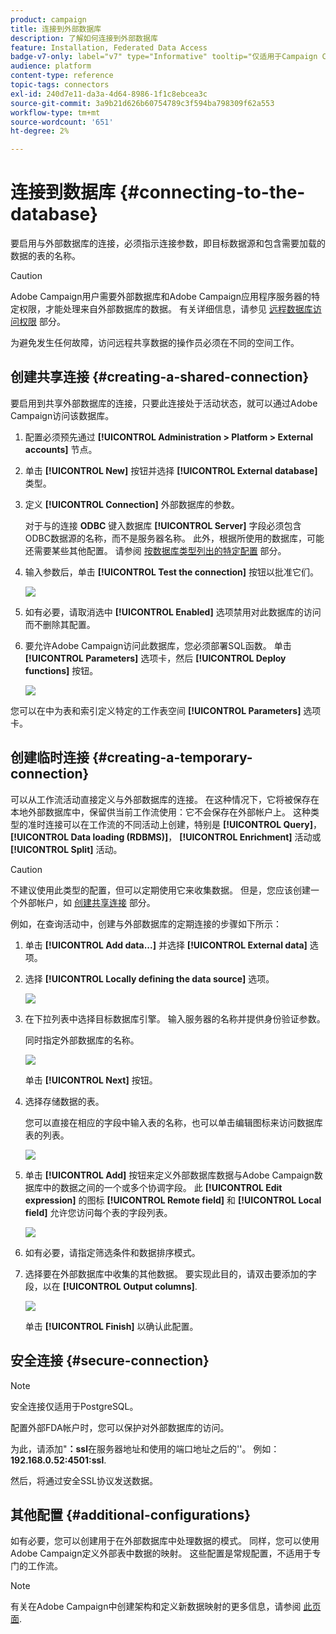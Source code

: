 ```yaml
---
product: campaign
title: 连接到外部数据库
description: 了解如何连接到外部数据库
feature: Installation, Federated Data Access
badge-v7-only: label="v7" type="Informative" tooltip="仅适用于Campaign Classicv7"
audience: platform
content-type: reference
topic-tags: connectors
exl-id: 240d7e11-da3a-4d64-8986-1f1c8ebcea3c
source-git-commit: 3a9b21d626b60754789c3f594ba798309f62a553
workflow-type: tm+mt
source-wordcount: '651'
ht-degree: 2%

---
```


# 连接到数据库 {#connecting-to-the-database}



要启用与外部数据库的连接，必须指示连接参数，即目标数据源和包含需要加载的数据的表的名称。

>[!CAUTION]
>
>Adobe Campaign用户需要外部数据库和Adobe Campaign应用程序服务器的特定权限，才能处理来自外部数据库的数据。 有关详细信息，请参见 [远程数据库访问权限](../../installation/using/remote-database-access-rights.md) 部分。
>
>为避免发生任何故障，访问远程共享数据的操作员必须在不同的空间工作。

## 创建共享连接 {#creating-a-shared-connection}

要启用到共享外部数据库的连接，只要此连接处于活动状态，就可以通过Adobe Campaign访问该数据库。

1. 配置必须预先通过 **[!UICONTROL Administration > Platform > External accounts]** 节点。
1. 单击 **[!UICONTROL New]** 按钮并选择 **[!UICONTROL External database]** 类型。
1. 定义 **[!UICONTROL Connection]** 外部数据库的参数。

   对于与的连接 **ODBC** 键入数据库 **[!UICONTROL Server]** 字段必须包含ODBC数据源的名称，而不是服务器名称。 此外，根据所使用的数据库，可能还需要某些其他配置。 请参阅 [按数据库类型列出的特定配置](../../installation/using/configure-fda.md) 部分。

1. 输入参数后，单击 **[!UICONTROL Test the connection]** 按钮以批准它们。

   ![](assets/wf-external-account-create.png)

1. 如有必要，请取消选中 **[!UICONTROL Enabled]** 选项禁用对此数据库的访问而不删除其配置。
1. 要允许Adobe Campaign访问此数据库，您必须部署SQL函数。 单击 **[!UICONTROL Parameters]** 选项卡，然后 **[!UICONTROL Deploy functions]** 按钮。

   ![](assets/wf-external-account-functions.png)

您可以在中为表和索引定义特定的工作表空间 **[!UICONTROL Parameters]** 选项卡。

## 创建临时连接 {#creating-a-temporary-connection}

可以从工作流活动直接定义与外部数据库的连接。 在这种情况下，它将被保存在本地外部数据库中，保留供当前工作流使用：它不会保存在外部帐户上。 这种类型的准时连接可以在工作流的不同活动上创建，特别是 **[!UICONTROL Query]**， **[!UICONTROL Data loading (RDBMS)]**， **[!UICONTROL Enrichment]** 活动或 **[!UICONTROL Split]** 活动。

>[!CAUTION]
>
>不建议使用此类型的配置，但可以定期使用它来收集数据。 但是，您应该创建一个外部帐户，如 [创建共享连接](#creating-a-shared-connection) 部分。

例如，在查询活动中，创建与外部数据库的定期连接的步骤如下所示：

1. 单击 **[!UICONTROL Add data...]** 并选择 **[!UICONTROL External data]** 选项。
1. 选择 **[!UICONTROL Locally defining the data source]** 选项。

   ![](assets/wf_add_data_local_external_data.png)

1. 在下拉列表中选择目标数据库引擎。 输入服务器的名称并提供身份验证参数。

   同时指定外部数据库的名称。

   ![](assets/wf_add_data_local_external_data_param.png)

   单击 **[!UICONTROL Next]** 按钮。

1. 选择存储数据的表。

   您可以直接在相应的字段中输入表的名称，也可以单击编辑图标来访问数据库表的列表。

   ![](assets/wf_add_data_local_external_data_select_table.png)

1. 单击 **[!UICONTROL Add]** 按钮来定义外部数据库数据与Adobe Campaign数据库中的数据之间的一个或多个协调字段。 此 **[!UICONTROL Edit expression]** 的图标 **[!UICONTROL Remote field]** 和 **[!UICONTROL Local field]** 允许您访问每个表的字段列表。

   ![](assets/wf_add_data_local_external_data_join.png)

1. 如有必要，请指定筛选条件和数据排序模式。
1. 选择要在外部数据库中收集的其他数据。 要实现此目的，请双击要添加的字段，以在 **[!UICONTROL Output columns]**.

   ![](assets/wf_add_data_local_external_data_select.png)

   单击 **[!UICONTROL Finish]** 以确认此配置。

## 安全连接 {#secure-connection}

>[!NOTE]
>
>安全连接仅适用于PostgreSQL。

配置外部FDA帐户时，您可以保护对外部数据库的访问。

为此，请添加&quot;**：ssl**&#x200B;在服务器地址和使用的端口地址之后的&#39;&#39;。 例如： **192.168.0.52:4501:ssl**.

然后，将通过安全SSL协议发送数据。

## 其他配置 {#additional-configurations}

如有必要，您可以创建用于在外部数据库中处理数据的模式。 同样，您可以使用Adobe Campaign定义外部表中数据的映射。 这些配置是常规配置，不适用于专门的工作流。

>[!NOTE]
>
>有关在Adobe Campaign中创建架构和定义新数据映射的更多信息，请参阅 [此页面](../../configuration/using/about-schema-edition.md).
